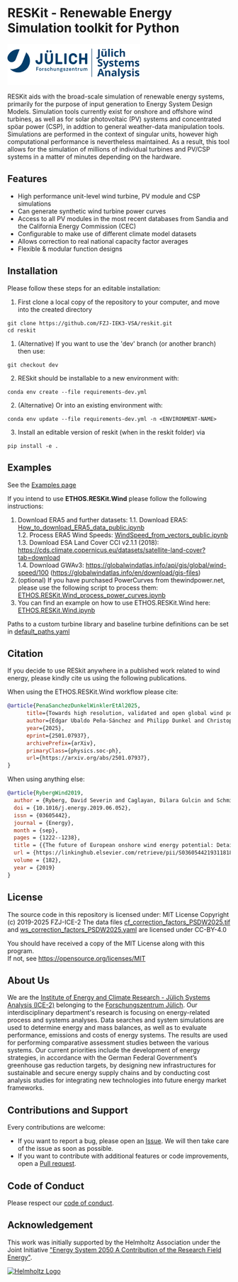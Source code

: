 # RESKit - **R**enewable **E**nergy **S**imulation tool**kit** for Python

<p float="left">
<a href="https://www.fz-juelich.de/en/ice/ice-2"><img src="https://github.com/FZJ-IEK3-VSA/README_assets/blob/main/JSA-Header.svg?raw=True" alt="Jülich Systems Analysis Logo" width="300px"></a>
</p>

RESKit aids with the broad-scale simulation of renewable energy systems, primarily for the purpose of input generation to Energy System Design Models. Simulation tools currently exist for onshore and offshore wind turbines, as well as for solar photovoltaic (PV) systems and concentrated spöar power (CSP), in addtion to general weather-data manipulation tools. Simulations are performed in the context of singular units, however high computational performance is nevertheless maintained. As a result, this tool allows for the simulation of millions of individual turbines and PV/CSP systems in a matter of minutes depending on the hardware.

## Features

- High performance unit-level wind turbine, PV module and CSP simulations
- Can generate synthetic wind turbine power curves
- Access to all PV modules in the most recent databases from Sandia and the California Energy Commission (CEC)
- Configurable to make use of different climate model datasets
- Allows correction to real national capacity factor averages
- Flexible & modular function designs

## Installation

Please follow these steps for an editable installation:

1. First clone a local copy of the repository to your computer, and move into the created directory

```
git clone https://github.com/FZJ-IEK3-VSA/reskit.git
cd reskit
```

1. (Alternative) If you want to use the 'dev' branch (or another branch) then use:

```
git checkout dev
```

2. RESkit should be installable to a new environment with:

```
conda env create --file requirements-dev.yml
```

2. (Alternative) Or into an existing environment with:

```
conda env update --file requirements-dev.yml -n <ENVIRONMENT-NAME>
```

3. Install an editable version of reskit (when in the reskit folder) via
```
pip install -e .
```

## Examples

See the [Examples page](Examples/)

If you intend to use **ETHOS.RESKit.Wind** please follow the following instructions:
1. Download ERA5 and further datasets: 
  1.1. Download ERA5: [How_to_download_ERA5_data_public.ipynb](examples/How_to_download_ERA5_data_public.ipynb) <br>
  1.2. Process ERA5 Wind Speeds:  [WindSpeed_from_vectors_public.ipynb](examples/WindSpeed_from_vectors_public.ipynb) <br>
  1.3. Download ESA Land Cover CCI v2.1.1 (2018): https://cds.climate.copernicus.eu/datasets/satellite-land-cover?tab=download <br>
  1.4. Download GWAv3: https://globalwindatlas.info/api/gis/global/wind-speed/100 (https://globalwindatlas.info/en/download/gis-files) <br>
2. (optional) If you have purchased PowerCurves from thewindpower.net, please use the following script to process them: [ETHOS.RESKit.Wind_process_power_curves.ipynb](examples/ETHOS.RESKit.Wind_process_power_curves.ipynb)
3. You can find an example on how to use ETHOS.RESKit.Wind here: [ETHOS.RESKit.Wind.ipynb](examples/ETHOS.RESKit.Wind.ipynb)

Paths to a custom turbine library and baseline turbine definitions can be set in [default_paths.yaml](reskit/default_paths.yaml)

## Citation

If you decide to use RESkit anywhere in a published work related to wind energy, please kindly cite us using the following publications.

When using the ETHOS.RESKit.Wind workflow please cite: 
```bibtex
@article{PenaSanchezDunkelWinklerEtAl2025,
      title={Towards high resolution, validated and open global wind power assessments}, 
      author={Edgar Ubaldo Peña-Sánchez and Philipp Dunkel and Christoph Winkler and Heidi Heinrichs and Florian Prinz and Jann Weinand and Rachel Maier and Sebastian Dickler and Shuying Chen and Katharina Gruber and Theresa Klütz and Jochen Linßen and Detlef Stolten},
      year={2025},
      eprint={2501.07937},
      archivePrefix={arXiv},
      primaryClass={physics.soc-ph},
      url={https://arxiv.org/abs/2501.07937}, 
}
```

When using anything else:
```bibtex
@article{RybergWind2019,
  author = {Ryberg, David Severin and Caglayan, Dilara Gulcin and Schmitt, Sabrina and Lin{\ss}en, Jochen and Stolten, Detlef and Robinius, Martin},
  doi = {10.1016/j.energy.2019.06.052},
  issn = {03605442},
  journal = {Energy},
  month = {sep},
  pages = {1222--1238},
  title = {{The future of European onshore wind energy potential: Detailed distribution and simulation of advanced turbine designs}},
  url = {https://linkinghub.elsevier.com/retrieve/pii/S0360544219311818},
  volume = {182},
  year = {2019}
}

```

## License

The source code in this repository is licensed under: MIT License Copyright (c) 2019-2025 FZJ-ICE-2
The data files [cf_correction_factors_PSDW2025.tif](reskit/wind/core/data/cf_correction_factors_PSDW2025.tif) and [ws_correction_factors_PSDW2025.yaml](reskit/wind/core/data/ws_correction_factors_PSDW2025.yaml) are licensed under CC-BY-4.0

You should have received a copy of the MIT License along with this program.  
If not, see <https://opensource.org/licenses/MIT>

## About Us 

We are the <a href="https://www.fz-juelich.de/de/ice/ice-2">Institute of Energy and Climate Research - Jülich Systems Analysis (ICE-2)</a> belonging to the <a href="https://www.fz-juelich.de/en">Forschungszentrum Jülich</a>. Our interdisciplinary department's research is focusing on energy-related process and systems analyses. Data searches and system simulations are used to determine energy and mass balances, as well as to evaluate performance, emissions and costs of energy systems. The results are used for performing comparative assessment studies between the various systems. Our current priorities include the development of energy strategies, in accordance with the German Federal Government’s greenhouse gas reduction targets, by designing new infrastructures for sustainable and secure energy supply chains and by conducting cost analysis studies for integrating new technologies into future energy market frameworks.

## Contributions and Support
Every contributions are welcome:
- If you want to report a bug, please open an [Issue](https://github.com/FZJ-IEK3-VSA/RESKit/issues/new). We will then take care of the issue as soon as possible.
- If you want to contribute with additional features or code improvements, open a [Pull request](https://github.com/FZJ-IEK3-VSA/RESKit/pulls).

## Code of Conduct
Please respect our [code of conduct](CODE_OF_CONDUCT.md).

## Acknowledgement
This work was initially supported by the Helmholtz Association under the Joint Initiative ["Energy System 2050   A Contribution of the Research Field Energy"](https://www.helmholtz.de/en/research/energy/energy_system_2050/). 

<p float="left">
<a href="https://www.helmholtz.de/en/"><img src="https://www.helmholtz.de/fileadmin/user_upload/05_aktuelles/Marke_Design/logos/HG_LOGO_S_ENG_RGB.jpg" alt="Helmholtz Logo" width="200px"></a>
</p>
